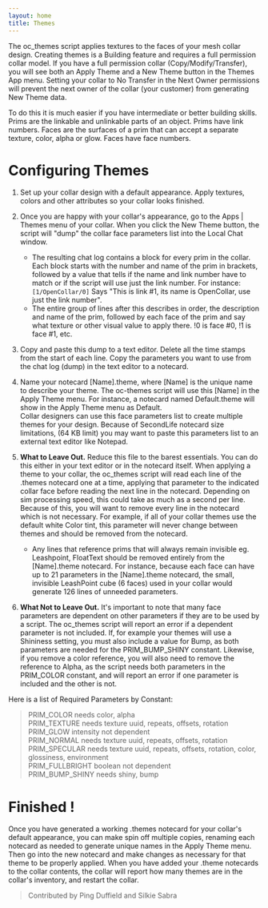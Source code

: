 ```yaml
---
layout: home
title: Themes
---
```


The oc_themes script applies textures to the faces of your mesh collar design. Creating themes is a Building feature and requires a full permission collar model.
If you have a full permission collar (Copy/Modify/Transfer), you will see both an Apply Theme and a New Theme button in the Themes App menu. 
Setting your collar to No Transfer in the Next Owner permissions will prevent the next owner of the collar (your customer) from generating New Theme data. 

To do this it is much easier if you have intermediate or better building skills.  Prims are the linkable and unlinkable parts of an object.  Prims have link numbers.  Faces are the surfaces of a prim that can accept a separate texture, color, alpha or glow. Faces have face numbers.

# Configuring Themes

1. Set up your collar design with a default appearance. Apply textures, colors and other attributes so your collar looks finished.

2. Once you are happy with your collar's appearance, go to the Apps | Themes menu of your collar. When you click the New Theme button, the script 
will "dump" the collar face parameters list into the Local Chat window. 
   * The resulting chat log contains a block for every prim in the collar.  Each block starts with the number and name of the prim in brackets, followed by a value 
   that tells if the name and link number have to match or if the script will use just the link number.  For instance:  
   `[1/OpenCollar/0]` Says "This is link #1, its name is OpenCollar, use just the link number".
   * The entire group of lines after this describes in order, the description and name of the prim, followed by each face of the prim and say what texture or other visual value to apply there.  !0 is face #0, !1 is face #1, etc.

2. Copy and paste this dump to a text editor.  Delete all the time stamps from the start of each line.  Copy the parameters you want to use from the chat log (dump) in the text editor to a notecard.

3. Name your notecard [Name].theme, where [Name] is the unique name to describe your theme. The oc-themes script will use this [Name] in the 
Apply Theme menu. For instance, a notecard named Default.theme will show in the Apply Theme menu as Default.  
Collar designers can use this face parameters list to create multiple themes for your design. Because of SecondLife notecard size limitations, 
(64 KB limit) you may want to paste this parameters list to an external text editor like Notepad.

4. **What to Leave Out.** Reduce this file to the barest essentials. You can do this either in your text editor or in the notecard itself.  When applying a theme to your collar, the oc_themes script will read each line of the .themes notecard one at a time, applying that parameter 
to the indicated collar face before reading the next line in the notecard. Depending on sim processing speed, this could take as much as a 
second per line. Because of this, you will want to remove every line in the notecard which is not necessary. For example, if all of your 
collar themes use the default white Color tint, this parameter will never change between themes and should be removed from the notecard. 

   * Any lines that reference prims that will always remain invisible eg. Leashpoint, FloatText should be removed entirely from the [Name].theme 
notecard. For instance, because each face can have up to 21 parameters in the [Name].theme notecard, the small, invisible LeashPoint cube (6 faces) 
used in your collar would generate 126 lines of unneeded parameters.

5. **What Not to Leave Out.**  It's important to note that many face parameters are dependent on other parameters if they are to be used by a script. The oc_themes script will report an error if a dependent parameter is not included. If, for example your themes will use a Shininess setting, you must also include 
a value for Bump, as both parameters are needed for the PRIM_BUMP_SHINY constant. Likewise, if you remove a color reference, you 
will also need to remove the reference to Alpha, as the script needs both parameters in the PRIM_COLOR constant, and will report an error if 
one parameter is included and the other is not.

Here is a list of Required Parameters by Constant:

  > PRIM_COLOR needs color, alpha   
  > PRIM_TEXTURE needs texture uuid, repeats, offsets, rotation   
  > PRIM_GLOW intensity not dependent   
  > PRIM_NORMAL needs texture uuid, repeats, offsets, rotation   
  > PRIM_SPECULAR needs texture uuid, repeats, offsets, rotation, color, glossiness, environment   
  > PRIM_FULLBRIGHT boolean not dependent   
  > PRIM_BUMP_SHINY needs shiny, bump   

# Finished !
Once you have generated a working .themes notecard for your collar's default appearance, you can make spin off multiple copies, renaming 
each notecard as needed to generate unique names in the Apply Theme menu. Then go into the new notecard and make changes as necessary for that 
theme to be properly applied. When you have added your .theme notecards to the collar contents, the collar will report how many themes are in 
the collar's inventory, and restart the collar.

> Contributed by Ping Duffield and Silkie Sabra

